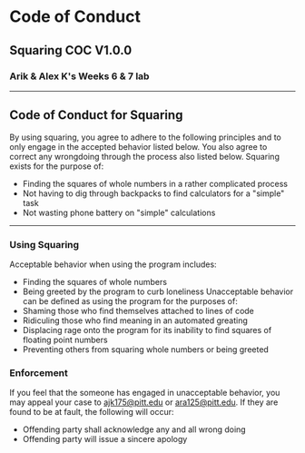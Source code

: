 # Code of Conduct
## Squaring COC V1.0.0
### Arik & Alex K's Weeks 6 & 7 lab

---

## Code of Conduct for Squaring
By using squaring, you agree to adhere to the following principles and to only engage in the accepted behavior listed below. You also agree to correct any wrongdoing through the process also listed below. Squaring exists for the purpose of: 
- Finding the squares of whole numbers in a rather complicated process
- Not having to dig through backpacks to find calculators for a "simple" task
- Not wasting phone battery on "simple" calculations
---

### Using Squaring
Acceptable behavior when using the program includes:
- Finding the squares of whole numbers
- Being greeted by the program to curb loneliness
Unacceptable behavior can be defined as using the program for the purposes of:
- Shaming those who find themselves attached to lines of code
- Ridiculing those who find meaning in an automated greating
- Displacing rage onto the program for its inability to find squares of floating point numbers
- Preventing others from squaring whole numbers or being greeted

### Enforcement
If you feel that the someone has engaged in unacceptable behavior, you may appeal your case to ajk175@pitt.edu or ara125@pitt.edu. If they are found to be at fault, the following  will occur:
- Offending party shall acknowledge any and all wrong doing
- Offending party will issue a sincere apology
